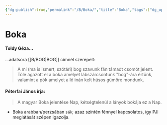```yaml
---
{"dg-publish":true,"permalink":"/B/Boka/","title":"Boka","tags":["dg_uploaded"],"created":"2023-10-11T06:11","updated":"2023-11-08T03:34"}
---
```



# Boka

#### Toldy Géza...

...adatsora [[B/BOG\|BOG]] címnél szerepelt:  
> A mi (ma is ismert, szótári) bog szavunk fán támadt csomót jelent. Tőle ágazott el a boka amelyet lábszárcsontunk "bog"-ára értünk, valamint a pók amelyet a ló inán kelt húsos gümőre mondunk.  

#### Péterfai János írja:

> A magyar Boka jelentése Nap, kétségtelenül a lányok bokája ez a Nap.  
- Boka arabban/perzsában `sák`; azaz szintén fénnyel kapcsolatos, így PJI meglátását szépen igazolja.  